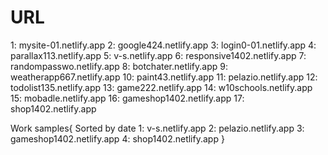 # URL
1:         mysite-01.netlify.app
2:         google424.netlify.app
3:         login0-01.netlify.app
4:         parallax113.netlify.app
5:         v-s.netlify.app
6:         responsive1402.netlify.app
7:         randompasswo.netlify.app
8:         botchater.netlify.app
9:         weatherapp667.netlify.app
10:        paint43.netlify.app
11:        pelazio.netlify.app
12:        todolist135.netlify.app
13:        game222.netlify.app
14:        w10schools.netlify.app
15:        mobadle.netlify.app
16:        gameshop1402.netlify.app
17:        shop1402.netlify.app


Work samples{
    Sorted by date
    1: v-s.netlify.app
    2: pelazio.netlify.app
    3: gameshop1402.netlify.app
    4: shop1402.netlify.app
} 
